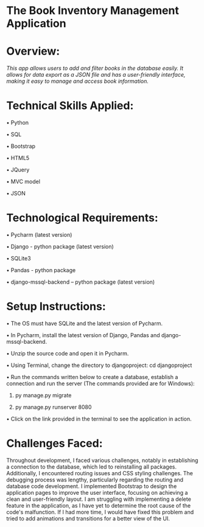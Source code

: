 # The Book Inventory Management Application
# Overview:
_This app allows users to add and filter books in the database easily. It allows for data export as a JSON file and has a user-friendly interface, making it easy to manage and access book information._
# Technical Skills Applied:
•	Python

•	SQL

•	Bootstrap

•	HTML5

•	JQuery

•	MVC model

•	JSON
# Technological Requirements:
•	Pycharm (latest version)

•	Django - python package (latest version)

•	SQLite3

•	Pandas - python package

•	django-mssql-backend – python package (latest version)
# Setup Instructions:
•	The OS must have SQLite and the latest version of Pycharm.

•	In Pycharm, install the latest version of Django, Pandas and django-mssql-backend.

•	Unzip the source code and open it in Pycharm.

•	Using Terminal, change the directory to djangoproject:
      cd djangoproject

•	Run the commands written below to create a database, establish a connection and run the server (The commands provided are for Windows):

1. py manage.py migrate

2. py manage.py runserver 8080

•	Click on the link provided in the terminal to see the application in action.
# Challenges Faced:
Throughout development, I faced various challenges, notably in establishing a connection to the database, which led to reinstalling all packages. Additionally, I encountered routing issues and CSS styling challenges. The debugging process was lengthy, particularly regarding the routing and database code development. I implemented Bootstrap to design the application pages to improve the user interface, focusing on achieving a clean and user-friendly layout. I am struggling with implementing a delete feature in the application, as I have yet to determine the root cause of the code's malfunction. If I had more time, I would have fixed this problem and tried to add animations and transitions for a better view of the UI.
